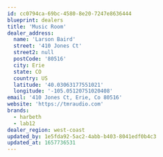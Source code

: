 ```yaml
---
id: cc0794ca-69bc-4580-8e20-7247e8636444
blueprint: dealers
title: 'Music Room'
dealer_address:
  name: 'Larson Baird'
  street: '410 Jones Ct'
  street2: null
  postCode: '80516'
  city: Erie
  state: CO
  country: US
  latitude: '40.03063177551021'
  longitude: '-105.05120751020408'
email: '410 Jones Ct, Erie, Co 80516'
website: 'https://tmraudio.com'
brands:
  - harbeth
  - lab12
dealer_region: west-coast
updated_by: 1e5fda92-5ac2-4abb-b403-8041edf0b4c3
updated_at: 1657736531
---
```

